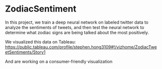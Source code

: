 # ZodiacSentiment

In this project, we train a deep neural network on labeled twitter data to analyze the sentiments of tweets, 
and then test the neural network to determine what zodiac signs are being talked about the most positively.

We visualized this data on Tableau:
https://public.tableau.com/profile/stephen.hong3109#!/vizhome/ZodiacTweetSentiments/Story1

And are working on a consumer-friendly visualization
